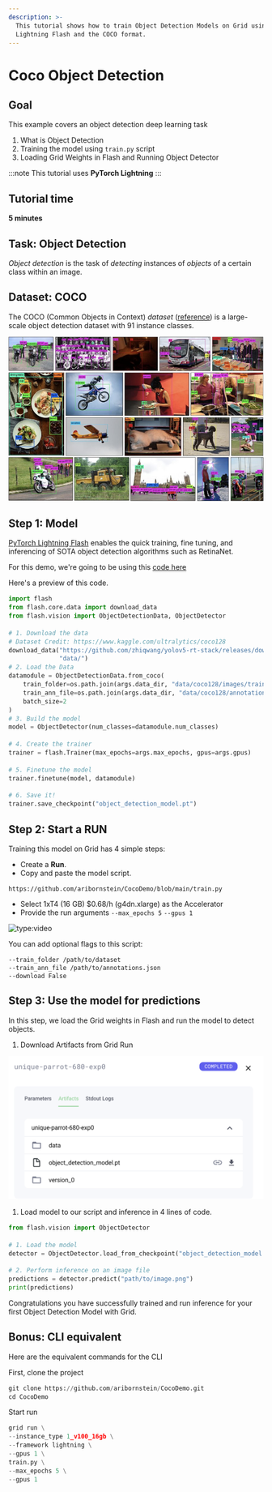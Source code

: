 ```yaml
---
description: >-
  This tutorial shows how to train Object Detection Models on Grid using
  Lightning Flash and the COCO format.
---
```


# Coco Object Detection

## Goal

This example covers an object detection deep learning task

1. What is Object Detection
2. Training the model using `train.py` script
3. Loading Grid Weights in Flash and Running Object Detector

:::note
This tutorial uses **PyTorch Lightning**
:::
## Tutorial time

**5 minutes**

## Task: Object Detection

_Object detection_ is the task of _detecting_ instances of _objects_ of a certain class within an image.

## Dataset: COCO

The COCO \(Common Objects in Context\) _dataset_ \([reference](https://cocodataset.org/)\) is a large-scale object detection dataset with 91 instance classes.

![Example CoCo Images](/images/examples/coco-images.png)

## Step 1: Model

[PyTorch Lightning Flash](https://lightning-flash.readthedocs.io/en/latest/reference/object_detection.html) enables the quick training, fine tuning, and inferencing of SOTA object detection algorithms such as RetinaNet.

For this demo, we're going to be using this [code here](https://github.com/aribornstein/CocoDemo/blob/main/train.py)

Here's a preview of this code.

```python
import flash
from flash.core.data import download_data
from flash.vision import ObjectDetectionData, ObjectDetector

# 1. Download the data
# Dataset Credit: https://www.kaggle.com/ultralytics/coco128
download_data("https://github.com/zhiqwang/yolov5-rt-stack/releases/download/v0.3.0/coco128.zip",
              "data/")
# 2. Load the Data
datamodule = ObjectDetectionData.from_coco(
    train_folder=os.path.join(args.data_dir, "data/coco128/images/train2017/"),
    train_ann_file=os.path.join(args.data_dir, "data/coco128/annotations/instances_train2017.json"),
    batch_size=2
)
# 3. Build the model
model = ObjectDetector(num_classes=datamodule.num_classes)

# 4. Create the trainer
trainer = flash.Trainer(max_epochs=args.max_epochs, gpus=args.gpus)

# 5. Finetune the model
trainer.finetune(model, datamodule)

# 6. Save it!
trainer.save_checkpoint("object_detection_model.pt")
```

## Step 2: Start a RUN

Training this model on Grid has 4 simple steps:

* Create a **Run**.
* Copy and paste the model script.

```text
https://github.com/aribornstein/CocoDemo/blob/main/train.py
```

* Select  1xT4 \(16 GB\) $0.68/h \(g4dn.xlarge\) as the Accelerator
* Provide the  run arguments `--max_epochs 5` `--gpus 1`

![type:video](https://www.loom.com/share/18765b8b4d794c88b93ccbcce6493884)

You can add optional flags to this script:

```text
--train_folder /path/to/dataset
--train_ann_file /path/to/annotations.json
--download False
```

## Step 3: Use the model for predictions

In this step, we load the Grid weights in Flash and run the model to detect objects.

1. Download Artifacts from Grid Run

![](/images/examples/coco-artifacts.png)

1. Load model to our script and inference in 4 lines of code.

```python
from flash.vision import ObjectDetector

# 1. Load the model
detector = ObjectDetector.load_from_checkpoint("object_detection_model.pt")

# 2. Perform inference on an image file
predictions = detector.predict("path/to/image.png")
print(predictions)
```

Congratulations you have successfully trained and run inference for your first Object Detection Model with Grid.

## Bonus: CLI equivalent

Here are the equivalent commands for the CLI

First, clone the project

```python
git clone https://github.com/aribornstein/CocoDemo.git
cd CocoDemo
```

Start run

```python
grid run \
--instance_type 1_v100_16gb \
--framework lightning \
--gpus 1 \
train.py \
--max_epochs 5 \
--gpus 1
```

